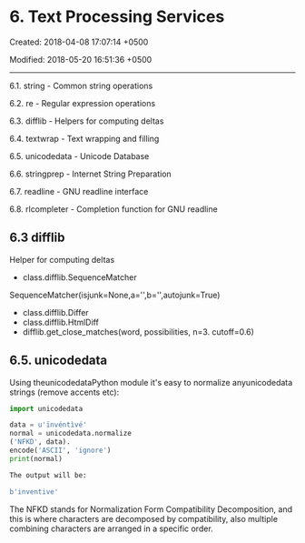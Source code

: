 # 6. Text Processing Services

Created: 2018-04-08 17:07:14 +0500

Modified: 2018-05-20 16:51:36 +0500

---

6.1. string - Common string operations

6.2. re - Regular expression operations

6.3. difflib - Helpers for computing deltas

6.4. textwrap - Text wrapping and filling

6.5. unicodedata - Unicode Database

6.6. stringprep - Internet String Preparation

6.7. readline - GNU readline interface

6.8. rlcompleter - Completion function for GNU readline

## 6.3 difflib

Helper for computing deltas

- class.difflib.SequenceMatcher

SequenceMatcher(isjunk=None,a='',b='',autojunk=True)

- class.difflib.Differ
- class.difflib.HtmlDiff
- difflib.get_close_matches(word, possibilities, n=3. cutoff=0.6)

## 6.5. unicodedata

Using theunicodedataPython module it's easy to normalize anyunicodedata strings (remove accents etc):

```python
import unicodedata

data = u'ïnvéntìvé'
normal = unicodedata.normalize
('NFKD', data).
encode('ASCII', 'ignore')
print(normal)

The output will be:

b'inventive'
```

The NFKD stands for Normalization Form Compatibility Decomposition, and this is where characters are decomposed by compatibility, also multiple combining characters are arranged in a specific order.

